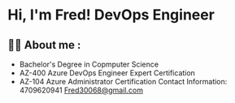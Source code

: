 <h1>Hi, I'm Fred! DevOps Engineer

<h2>👨‍💻 About me :</h2>

- Bachelor's Degree in Copmputer Science
- AZ-400 Azure DevOps Engineer Expert Certification
- AZ-104 Azure Administrator Certification
Contact Information: 4709620941  Fred30068@gmail.com
